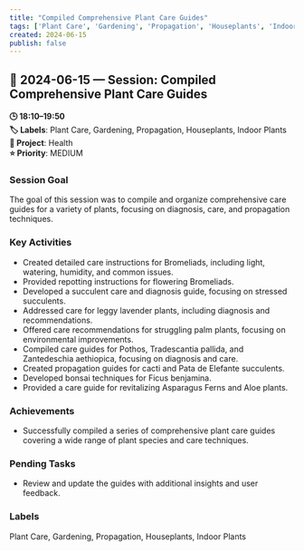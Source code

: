 ```yaml
---
title: "Compiled Comprehensive Plant Care Guides"
tags: ['Plant Care', 'Gardening', 'Propagation', 'Houseplants', 'Indoor Plants']
created: 2024-06-15
publish: false
---
```


## 📅 2024-06-15 — Session: Compiled Comprehensive Plant Care Guides

**🕒 18:10–19:50**  
**🏷️ Labels**: Plant Care, Gardening, Propagation, Houseplants, Indoor Plants  
**📂 Project**: Health  
**⭐ Priority**: MEDIUM  


### Session Goal
The goal of this session was to compile and organize comprehensive care guides for a variety of plants, focusing on diagnosis, care, and propagation techniques.

### Key Activities
- Created detailed care instructions for Bromeliads, including light, watering, humidity, and common issues.
- Provided repotting instructions for flowering Bromeliads.
- Developed a succulent care and diagnosis guide, focusing on stressed succulents.
- Addressed care for leggy lavender plants, including diagnosis and recommendations.
- Offered care recommendations for struggling palm plants, focusing on environmental improvements.
- Compiled care guides for Pothos, Tradescantia pallida, and Zantedeschia aethiopica, focusing on diagnosis and care.
- Created propagation guides for cacti and Pata de Elefante succulents.
- Developed bonsai techniques for Ficus benjamina.
- Provided a care guide for revitalizing Asparagus Ferns and Aloe plants.

### Achievements
- Successfully compiled a series of comprehensive plant care guides covering a wide range of plant species and care techniques.

### Pending Tasks
- Review and update the guides with additional insights and user feedback.

### Labels
Plant Care, Gardening, Propagation, Houseplants, Indoor Plants

